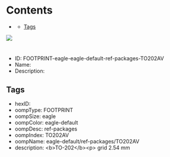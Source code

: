 



Contents
========

* [](#)
	* [Tags](#tags)
  
![][im]
# 

- ID: FOOTPRINT-eagle-eagle-default-ref-packages-TO202AV
- Name: 
- Description: 

## Tags

- hexID: 
- oompType: FOOTPRINT
- oompSize: eagle
- oompColor: eagle-default
- oompDesc: ref-packages
- oompIndex: TO202AV
- oompName: eagle-default/ref-packages/TO202AV
- description: &lt;b&gt;TO-202&lt;/b&gt;&lt;p&gt;&#xD;
grid 2.54 mm



[im]: image.png
